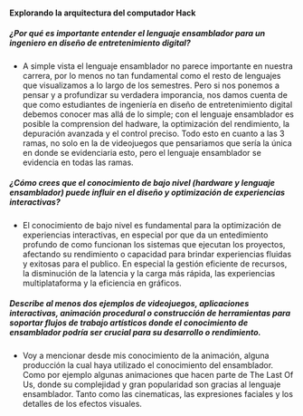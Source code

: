 #### Explorando la arquitectura del computador Hack ####

##### **¿Por qué es importante entender el lenguaje ensamblador para un ingeniero en diseño de entretenimiento digital?** #####
- A simple vista el lenguaje ensamblador no parece importante en nuestra carrera, por lo menos no tan fundamental como el resto de lenguajes que visualizamos a lo largo de los semestres. Pero si nos ponemos a pensar y a profundizar su verdadera imporancia, nos damos cuenta de que como estudiantes de ingeniería en diseño de entretenimiento digital debemos conocer mas allá de lo simple; con el lenguaje ensamblador es posible la comprension del hadware, la optimización del rendimiento, la depuración avanzada y el control preciso. Todo esto en cuanto a las 3 ramas, no solo en la de videojuegos que pensariamos que sería la única en donde se evidenciaria esto, pero el lenguaje ensamblador se evidencia en todas las ramas.

##### **¿Cómo crees que el conocimiento de bajo nivel (hardware y lenguaje ensamblador) puede influir en el diseño y optimización de experiencias interactivas?** #####
- El conocimiento de bajo nivel es fundamental para la optimización de experiencias interactivas, en especial por que da un entedimiento profundo de como funcionan los sistemas que ejecutan los proyectos, afectando su rendimiento o capacidad para brindar experiencias fluidas y exitosas para el publico. En especial la gestión eficiente de recursos, la disminución de la latencia y la carga más rápida, las experiencias multiplataforma y la eficiencia en gráficos.

##### **Describe al menos dos ejemplos de videojuegos, aplicaciones interactivas, animación procedural o construcción de herramientas para soportar flujos de trabajo artísticos donde el conocimiento de ensamblador podría ser crucial para su desarrollo o rendimiento.** #####
- Voy a mencionar desde mis conocimiento de la animación, alguna producción la cual haya utilizado el conocimiento del ensamblador.
Como por ejemplo algunas animaciones que hacen parte de The Last Of Us, donde su complejidad y gran popularidad son gracias al lenguaje ensamblador. Tanto como las cinematicas, las expresiones faciales y los detalles de los efectos visuales.

  











